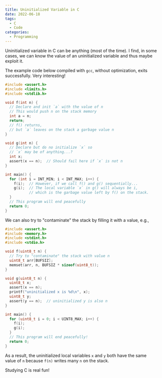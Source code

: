 ```yaml
---
title: Uninitialized Variable in C
date: 2022-06-18
tags:
  - C
  - Code
categories:
  - Programming
---
```


Uninitialized variable in C can be anything (most of the time). I find, in some cases, we can know the value of an uninitialized variable and thus maybe exploit it.

<!-- more -->

The example code below compiled with `gcc`, without optimization, exits successfully. Very interesting!

```c
#include <assert.h>
#include <limits.h>
#include <stdlib.h>

void f(int n) {
  // Declare and init `a` with the value of n
  // This would push n on the stack memory
  int a = n;
  return;
  // f() returns,
  // but `a` leaves on the stack a garbage value n
}

void g(int n) {
  // Declare but do no initialize `x` so
  // `x` may be of anything...?
  int x;
  assert(x == n);  // Should fail here if `x` is not n
}

int main() {
  for (int i = INT_MIN; i < INT_MAX; i++) {
    f(i);  // However, if we call f() and g() sequentially...
    g(i);  // The local variable `x` in g() will always be i,
           // which is the garbage value left by f() on the stack.
  }
  // This program will end peacefully
  return 0;
}
```

We can also try to "contaminate" the stack by filling it with a value, e.g.,

```c
#include <assert.h>
#include <memory.h>
#include <stdint.h>
#include <stdio.h>

void f(uint8_t n) {
  // Try to "contaminate" the stack with value n
  uint8_t arr[BUFSIZ];
  memset(arr, n, BUFSIZ * sizeof(uint8_t));
}

void g(uint8_t n) {
  uint8_t x;
  assert(x == n);
  printf("uninitialized x is %d\n", x);
  uint8_t y;
  assert(y == n);  // uninitialized y is also n
}

int main() {
  for (uint8_t i = 0; i < UINT8_MAX; i++) {
    f(i);
    g(i);
  }
  // This program will end peacefully!
  return 0;
}
```

As a result, the uninitialized local variables `x` and `y` both have the same value of `n` because `f(n)` writes many `n` on the stack.

Studying C is real fun!
